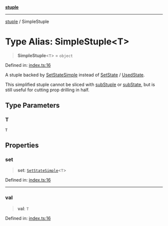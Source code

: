 [**stuple**](../README.md)

***

[stuple](../globals.md) / SimpleStuple

# Type Alias: SimpleStuple\<T\>

> **SimpleStuple**\<`T`\> = `object`

Defined in: [index.ts:16](https://github.com/700software/stuple/blob/b84a98dbc1e143b866c355af845d2b37e38561cb/index.ts#L16)

A stuple backed by [SetStateSimple](SetStateSimple.md) instead of [SetState](SetState.md) / [UsedState](UsedState.md).

This simplified stuple cannot be sliced with [subStuple](../functions/subStuple.md) or [subState](../functions/subState.md),
but is still useful for cutting prop drilling in half.

## Type Parameters

### T

`T`

## Properties

### set

> **set**: [`SetStateSimple`](SetStateSimple.md)\<`T`\>

Defined in: [index.ts:16](https://github.com/700software/stuple/blob/b84a98dbc1e143b866c355af845d2b37e38561cb/index.ts#L16)

***

### val

> **val**: `T`

Defined in: [index.ts:16](https://github.com/700software/stuple/blob/b84a98dbc1e143b866c355af845d2b37e38561cb/index.ts#L16)

